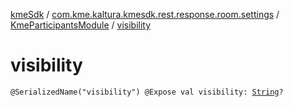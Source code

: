 [kmeSdk](../../index.md) / [com.kme.kaltura.kmesdk.rest.response.room.settings](../index.md) / [KmeParticipantsModule](index.md) / [visibility](./visibility.md)

# visibility

`@SerializedName("visibility") @Expose val visibility: `[`String`](https://kotlinlang.org/api/latest/jvm/stdlib/kotlin/-string/index.html)`?`